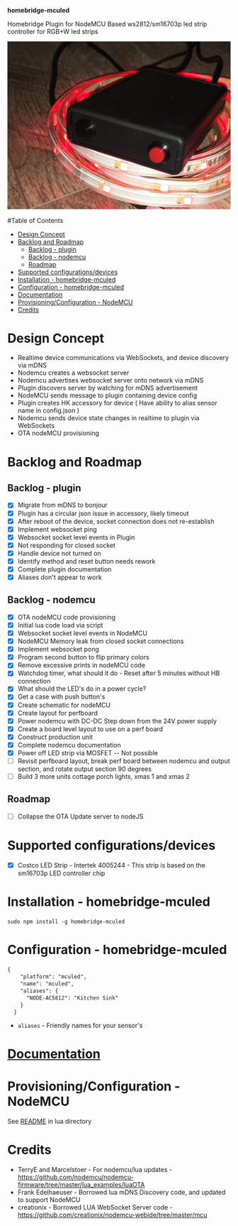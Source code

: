 **homebridge-mculed**

Homebridge Plugin for NodeMCU Based ws2812/sm16703p led strip controller for RGB+W led strips

![Device](lua/IMG_2874.jpg)

#Table of Contents

<!--ts-->
   * [Design Concept](#design-concept)
   * [Backlog and Roadmap](#backlog-and-roadmap)
      * [Backlog - plugin](#backlog---plugin)
      * [Backlog - nodemcu](#backlog---nodemcu)
      * [Roadmap](#roadmap)
   * [Supported configurations/devices](#supported-configurationsdevices)
   * [Installation - homebridge-mculed](#installation---homebridge-mculed)
   * [Configuration - homebridge-mculed](#configuration---homebridge-mculed)
   * [<a href="https://northernman54.github.io/homebridge-mculed/" rel="nofollow">Documentation</a>](#documentation)
   * [Provisioning/Configuration - NodeMCU](#provisioningconfiguration---nodemcu)
   * [Credits](#credits)

<!-- Added by: sgracey, at:  -->

<!--te-->

# Design Concept

* Realtime device communications via WebSockets, and device discovery via mDNS
* Nodemcu creates a websocket server
* Nodemcu advertises websocket server onto network via mDNS
* Plugin discovers server by watching for mDNS advertisement
* NodeMCU sends message to plugin containing device config
* Plugin creates HK accessory for device ( Have ability to alias sensor name in config.json )
* Nodemcu sends device state changes in realtime to plugin via WebSockets
* OTA nodeMCU provisioning

# Backlog and Roadmap

## Backlog - plugin

* [x] Migrate from mDNS to bonjour
* [x] Plugin has a circular json issue in accessory, likely timeout
* [x] After reboot of the device, socket connection does not re-establish
* [x] Implement websocket ping
* [x] Websocket socket level events in Plugin
* [x] Not responding for closed socket
* [x] Handle device not turned on
* [x] Identify method and reset button needs rework
* [x] Complete plugin documentation
* [x] Aliases don't appear to work

## Backlog - nodemcu

* [x] OTA nodeMCU code provisioning
* [x] Initial lua code load via script
* [x] Websocket socket level events in NodeMCU
* [x] NodeMCU Memory leak from closed socket connections
* [x] Implement websocket pong
* [x] Program second button to flip primary colors
* [x] Remove excessive prints in nodeMCU code
* [x] Watchdog timer, what should it do - Reset after 5 minutes without HB connection
* [x] What should the LED's do in a power cycle?
* [x] Get a case with push button's
* [x] Create schematic for nodeMCU
* [x] Create layout for perfboard
* [x] Power nodemcu with DC-DC Step down from the 24V power supply
* [x] Create a board level layout to use on a perf board
* [x] Construct production unit
* [x] Complete nodemcu documentation
* [x] Power off LED strip via MOSFET -- Not possible
* [ ] Revisit perfboard layout, break perf board between nodemcu and output section, and rotate output section 90 degrees
* [ ] Build 3 more units cottage porch lights, xmas 1 and xmas 2

## Roadmap

* [ ] Collapse the OTA Update server to nodeJS


# Supported configurations/devices

* [x] Costco LED Strip - Intertek 4005244 - This strip is based on the sm16703p LED controller chip


# Installation - homebridge-mculed

```
sudo npm install -g homebridge-mculed
```

# Configuration - homebridge-mculed

```
{
    "platform": "mculed",
    "name": "mculed",
    "aliases": {
      "NODE-AC5812": "Kitchen Sink"
    }
  }
```
* `aliases`   - Friendly names for your sensor's

# [Documentation](https://northernman54.github.io/homebridge-mculed/)

# Provisioning/Configuration - NodeMCU

See [README](lua/README.md) in lua directory

# Credits

* TerryE and Marcelstoer - For nodemcu/lua updates - https://github.com/nodemcu/nodemcu-firmware/tree/master/lua_examples/luaOTA
* Frank Edelhaeuser - Borrowed lua mDNS Discovery code, and updated to support NodeMCU
* creationix - Borrowed LUA WebSocket Server code - https://github.com/creationix/nodemcu-webide/tree/master/mcu
